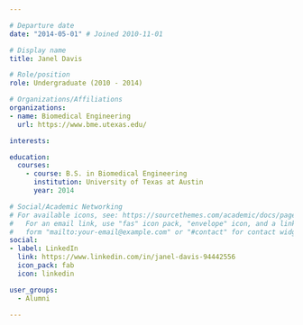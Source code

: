 ```yaml
---

# Departure date
date: "2014-05-01" # Joined 2010-11-01

# Display name
title: Janel Davis

# Role/position
role: Undergraduate (2010 - 2014)

# Organizations/Affiliations
organizations:
- name: Biomedical Engineering
  url: https://www.bme.utexas.edu/

interests:

education:
  courses:
    - course: B.S. in Biomedical Engineering
      institution: University of Texas at Austin
      year: 2014

# Social/Academic Networking
# For available icons, see: https://sourcethemes.com/academic/docs/page-builder/#icons
#   For an email link, use "fas" icon pack, "envelope" icon, and a link in the
#   form "mailto:your-email@example.com" or "#contact" for contact widget.
social:
- label: LinkedIn
  link: https://www.linkedin.com/in/janel-davis-94442556
  icon_pack: fab
  icon: linkedin

user_groups:
  - Alumni

---
```

